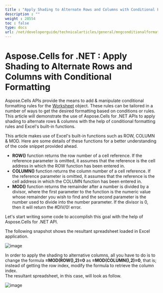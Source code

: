 ```yaml
---
title : "Apply Shading to Alternate Rows and Columns with Conditional Formatting" 
description : "" 
weight : 20554 
toc : false
type: docs
url: /net/developerguide/technicalarticles/general/mngconditionalformats/apply+shading+to+alternate+rows+and+columns+with+conditional+formatting/
---
```


# Aspose.Cells for .NET : Apply Shading to Alternate Rows and Columns with Conditional Formatting


Aspose.Cells APIs provide the means to add & manipulate conditional formatting rules for the [Worksheet](https://apireference.aspose.com/net/cells/aspose.cells/worksheet) object. These rules can be tailored in a number of ways to get the desired formatting based on conditions or rules. This article will demonstrate the use of Aspose.Cells for .NET APIs to apply shading to alternate rows & columns with the help of conditional formatting rules and Excel's built-in functions.

This article makes use of Excel's built-in functions such as ROW, COLUMN & MOD. Here are some details of these functions for a better understanding of the code snippet provided ahead.

*   **ROW()** function returns the row number of a cell reference. If the reference parameter is omitted, it assumes that the reference is the cell address in which the ROW function has been entered in.
*   **COLUMN()** function returns the column number of a cell reference. If the reference parameter is omitted, it assumes that the reference is the cell address in which the COLUMN function has been entered in.
*   **MOD()** function returns the remainder after a number is divided by a divisor, where the first parameter to the function is the numeric value whose remainder you wish to find and the second parameter is the number used to divide into the number parameter. If the divisor is 0, then it will return the #DIV/0! error.

Let's start writing some code to accomplish this goal with the help of Aspose.Cells for .NET API.

  
The following snapshot shows the resultant spreadsheet loaded in Excel application.

![image](https://docs2.aspose.com/cells/net/attachments/5019677/5115049.png)

In order to apply the shading to alternative columns, all you have to do is to change the formula **\=MOD(ROW(),2)=0** as **\=MOD(COLUMN(),2)=0**, that is; instead of getting the row index, modify the formula to retrieve the column index.  
The resultant spreadsheet, in this case, will look as follow.

![image](https://docs2.aspose.com/cells/net/attachments/5019677/5115050.png)

